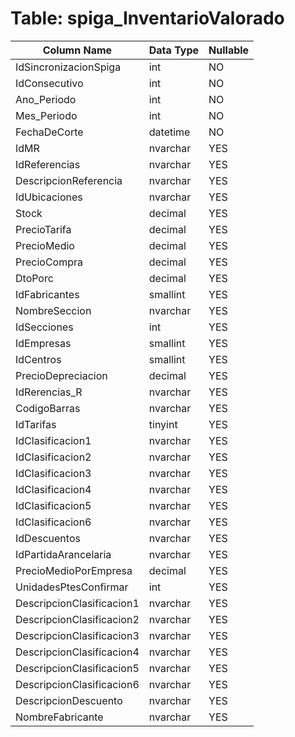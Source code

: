# Table: spiga_InventarioValorado

| Column Name | Data Type | Nullable |
|-------------|-----------|----------|
| IdSincronizacionSpiga | int | NO |
| IdConsecutivo | int | NO |
| Ano_Periodo | int | NO |
| Mes_Periodo | int | NO |
| FechaDeCorte | datetime | NO |
| IdMR | nvarchar | YES |
| IdReferencias | nvarchar | YES |
| DescripcionReferencia | nvarchar | YES |
| IdUbicaciones | nvarchar | YES |
| Stock | decimal | YES |
| PrecioTarifa | decimal | YES |
| PrecioMedio | decimal | YES |
| PrecioCompra | decimal | YES |
| DtoPorc | decimal | YES |
| IdFabricantes | smallint | YES |
| NombreSeccion | nvarchar | YES |
| IdSecciones | int | YES |
| IdEmpresas | smallint | YES |
| IdCentros | smallint | YES |
| PrecioDepreciacion | decimal | YES |
| IdRerencias_R | nvarchar | YES |
| CodigoBarras | nvarchar | YES |
| IdTarifas | tinyint | YES |
| IdClasificacion1 | nvarchar | YES |
| IdClasificacion2 | nvarchar | YES |
| IdClasificacion3 | nvarchar | YES |
| IdClasificacion4 | nvarchar | YES |
| IdClasificacion5 | nvarchar | YES |
| IdClasificacion6 | nvarchar | YES |
| IdDescuentos | nvarchar | YES |
| IdPartidaArancelaria | nvarchar | YES |
| PrecioMedioPorEmpresa | decimal | YES |
| UnidadesPtesConfirmar | int | YES |
| DescripcionClasificacion1 | nvarchar | YES |
| DescripcionClasificacion2 | nvarchar | YES |
| DescripcionClasificacion3 | nvarchar | YES |
| DescripcionClasificacion4 | nvarchar | YES |
| DescripcionClasificacion5 | nvarchar | YES |
| DescripcionClasificacion6 | nvarchar | YES |
| DescripcionDescuento | nvarchar | YES |
| NombreFabricante | nvarchar | YES |
